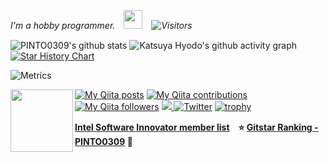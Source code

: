 <p><em>I'm a hobby programmer.　<img src="https://media.giphy.com/media/WUlplcMpOCEmTGBtBW/giphy.gif" width="30" />　<img alt="Visitors" src="https://komarev.com/ghpvc/?username=pinto0309&style=flat&labelColor=black&logo=github&label=PROFILE+VIEWS&color=29bf12"/></em></p>  

![PINTO0309's github stats](https://github-readme-stats-seven-sigma-13.vercel.app/api?username=PINTO0309&show_icons=true&title_color=fff&icon_color=79ff97&text_color=9f9f9f&bg_color=303030&include_all_commits=true)
![Katsuya Hyodo's github activity graph](https://dry-springs-55262.herokuapp.com/graph?username=pinto0309&theme=nord)
[![Star History Chart](https://api.star-history.com/svg?repos=PINTO0309/PINTO_model_zoo,PINTO0309/simple-onnx-processing-tools,PINTO0309/onnx2tf,PINTO0309/tflite2tensorflow,PINTO0309/openvino2tensorflow&type=Date)](https://star-history.com/#PINTO0309/PINTO_model_zoo&PINTO0309/simple-onnx-processing-tools&PINTO0309/onnx2tf&PINTO0309/tflite2tensorflow&PINTO0309/openvino2tensorflow&Date)

![Metrics](https://metrics.lecoq.io/pinto0309?template=classic&config.timezone=Asia%2FTokyo)

<img align='left' src="https://user-images.githubusercontent.com/33194443/92995358-dbf07300-f53d-11ea-987f-2a87cfda496f.png" width="100">

[![My Qiita posts](https://qiita-badge.apiapi.app/s/PINTO/posts.svg)](http://qiita.com/PINTO)
[![My Qiita contributions](https://qiita-badge.apiapi.app/s/PINTO/contributions.svg)](http://qiita.com/PINTO)
[![My Qiita followers](https://qiita-badge.apiapi.app/s/PINTO/followers.svg)](http://qiita.com/PINTO)
<a href="https://zenn.dev/pinto0309">
  <img src="https://img.shields.io/badge/-Zenn-3EA8FF?style=flat&logo=zenn&logoColor=white" />
</a>
[![Twitter](https://img.shields.io/twitter/follow/pinto03091?label=Followers%20%40pinto03091&style=social)](https://twitter.com/PINTO03091)
[![trophy](https://github-profile-trophy.vercel.app/?username=PINTO0309&margin-w=5&margin-h=5&column=6&title=Stars,Followers,Commit,Repositories,Issues,PullRequest)](https://github.com/ryo-ma/github-profile-trophy)  
  
**[Intel Software Innovator member list](https://devmesh.intel.com/users?roles%5B%5D=Innovator)**　**:star: [Gitstar Ranking - PINTO0309](https://gitstar-ranking.com/PINTO0309) :hamster:**  
